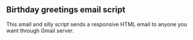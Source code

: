 ## Birthday greetings email script

This small and silly script sends a responsive HTML email to anyone you want through Gmail server. 
